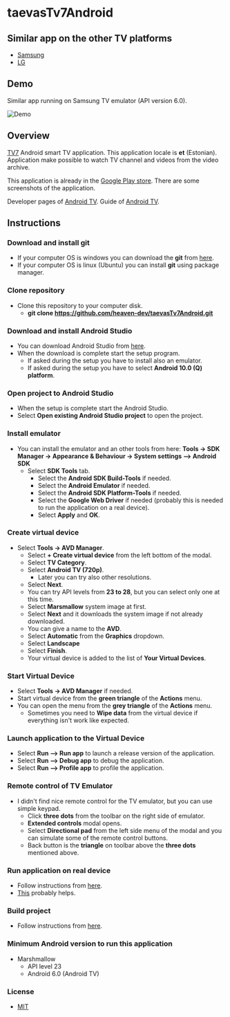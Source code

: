 # taevasTv7Android

## Similar app on the other TV platforms
  - [Samsung](https://github.com/heaven-dev/tv7SamsungNg)
  - [LG](https://github.com/heaven-dev/tv7LgSpa)

## Demo

Similar app running on Samsung TV emulator (API version 6.0).

![Demo](https://github.com/heaven-dev/demo/blob/main/demo/demo.gif)

## Overview

[TV7](https://www.tv7.ee/) Android smart TV application. This application locale is __et__ (Estonian). Application make possible to watch TV channel and videos from the video archive.

This application is already in the [Google Play store](https://play.google.com/store/apps/details?id=et.tv7.taevastv7). There are some screenshots of the application.

Developer pages of [Android TV](https://developer.android.com/tv).
Guide of [Android TV](https://developer.android.com/training/tv).

## Instructions

### Download and install git
  - If your computer OS is windows you can download the __git__ from [here](https://git-scm.com/download/win).
  - If your computer OS is linux (Ubuntu) you can install __git__ using package manager.

### Clone repository
  - Clone this repository to your computer disk.
    - __git clone https://github.com/heaven-dev/taevasTv7Android.git__

### Download and install Android Studio
  - You can download Android Studio from [here](https://developer.android.com/studio).
  - When the download is complete start the setup program.
    - If asked during the setup you have to install also an emulator.
    - If asked during the setup you have to select __Android 10.0 (Q) platform__.

### Open project to Android Studio
  - When the setup is complete start the Android Studio.
  - Select __Open existing Android Studio project__ to open the project.

### Install emulator
  - You can install the emulator and an other tools from here: __Tools -> SDK Manager -> Appearance & Behaviour -> System settings --> Android SDK__
    - Select __SDK Tools__ tab.
      - Select the __Android SDK Build-Tools__ if needed.
      - Select the __Android Emulator__ if needed.
      - Select the __Android SDK Platform-Tools__ if needed.
      - Select the __Google Web Driver__ if needed (probably this is needed to run the application on a real device).
      - Select __Apply__ and __OK__.

### Create virtual device
  - Select __Tools -> AVD Manager__.
    - Select __+ Create virtual device__ from the left bottom of the modal.
    - Select __TV Category__.
    - Select __Android TV (720p)__.
      - Later you can try also other resolutions.
    - Select __Next__.
    - You can try API levels from __23 to 28__, but you can select only one at this time.
    - Select __Marsmallow__ system image at first.
    - Select __Next__ and it downloads the system image if not already downloaded.
    - You can give a name to the __AVD__.
    - Select __Automatic__ from the __Graphics__ dropdown.
    - Select __Landscape__
    - Select __Finish__.
    - Your virtual device is added to the list of __Your Virtual Devices__.

### Start Virtual Device
  - Select __Tools -> AVD Manager__ if needed.
  - Start virtual device from the __green triangle__ of the __Actions__ menu.
  - You can open the menu from the __grey triangle__ of the __Actions__ menu.
    - Sometimes you need to __Wipe data__ from the virtual device if everything isn't work like expected.

### Launch application to the Virtual Device
  - Select __Run --> Run app__ to launch a release version of the application.
  - Select __Run --> Debug app__ to debug the application.
  - Select __Run --> Profile app__ to profile the application.

### Remote control of TV Emulator
  - I didn't find nice remote control for the TV emulator, but you can use simple keypad.
    - Click __three dots__ from the toolbar on the right side of emulator.
    - __Extended controls__ modal opens.
    - Select __Directional pad__ from the left side menu of the modal and you can simulate some of the remote control buttons.
    - Back button is the __triangle__ on toolbar above the __three dots__ mentioned above.

### Run application on real device
  - Follow instructions from [here](https://developer.android.com/training/tv/start/start#run-on-a-real-device).
  - [This](https://developer.android.com/studio/run/device) probably helps.

### Build project
  - Follow instructions from [here](https://developer.android.com/studio/run#reference).

### Minimum Android version to run this application
  - Marshmallow
    - API level 23
    - Android 6.0 (Android TV)

### License
 - [MIT](https://github.com/heaven-dev/taevasTv7Android/blob/master/LICENSE.md)

